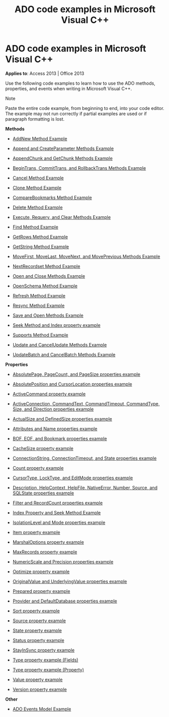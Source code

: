 ﻿---
title: ADO code examples in Microsoft Visual C++
TOCTitle: ADO code examples in Microsoft Visual C++
ms:assetid: 4542fed7-4d5e-83f9-84dc-7f7991f969dc
ms:mtpsurl: https://msdn.microsoft.com/library/JJ249212(v=office.15)
ms:contentKeyID: 48544550
ms.date: 09/18/2015
mtps_version: v=office.15
---

# ADO code examples in Microsoft Visual C++


**Applies to**: Access 2013 | Office 2013

Use the following code examples to learn how to use the ADO methods, properties, and events when writing in Microsoft Visual C++.


> [!NOTE]
> Paste the entire code example, from beginning to end, into your code editor. The example may not run correctly if partial examples are used or if paragraph formatting is lost.



**Methods**

  - [AddNew Method Example](addnew-method-example-vc.md)

  - [Append and CreateParameter Methods Example](append-and-createparameter-methods-example-vc.md)

  - [AppendChunk and GetChunk Methods Example](appendchunk-and-getchunk-methods-example-vc.md)

  - [BeginTrans, CommitTrans, and RollbackTrans Methods Example](begintrans-committrans-and-rollbacktrans-methods-example-vc.md)

  - [Cancel Method Example](cancel-method-example-vc.md)

  - [Clone Method Example](clone-method-example-vc.md)

  - [CompareBookmarks Method Example](comparebookmarks-method-example-vc.md)

  - [Delete Method Example](delete-method-example-vc.md)

  - [Execute, Requery, and Clear Methods Example](execute-requery-and-clear-methods-example-vc.md)

  - [Find Method Example](find-method-example-vc.md)

  - [GetRows Method Example](getrows-method-example-vc.md)

  - [GetString Method Example](getstring-method-example-vc.md)

  - [MoveFirst, MoveLast, MoveNext, and MovePrevious Methods Example](movefirst-movelast-movenext-and-moveprevious-methods-example-vc.md)

  - [NextRecordset Method Example](nextrecordset-method-example-vc.md)

  - [Open and Close Methods Example](open-and-close-methods-example-vc.md)

  - [OpenSchema Method Example](openschema-method-example-vc.md)

  - [Refresh Method Example](refresh-method-example-vc.md)

  - [Resync Method Example](resync-method-example-vc.md)

  - [Save and Open Methods Example](save-and-open-methods-example-vc.md)

  - [Seek Method and Index property example](seek-method-and-index-property-example-vc.md)

  - [Supports Method Example](supports-method-example-vc.md)

  - [Update and CancelUpdate Methods Example](update-and-cancelupdate-methods-example-vc.md)

  - [UpdateBatch and CancelBatch Methods Example](updatebatch-and-cancelbatch-methods-example-vc.md)

**Properties**

  - [AbsolutePage, PageCount, and PageSize properties example](absolutepage-pagecount-and-pagesize-properties-example-vc.md)

  - [AbsolutePosition and CursorLocation properties example](absoluteposition-and-cursorlocation-properties-example-vc.md)

  - [ActiveCommand property example](activecommand-property-example-vc.md)

  - [ActiveConnection, CommandText, CommandTimeout, CommandType, Size, and Direction properties example](activeconnection-commandtext-commandtimeout-commandtype-size-and-direction-properties-example-vc.md)

  - [ActualSize and DefinedSize properties example](actualsize-and-definedsize-properties-example-vc.md)

  - [Attributes and Name properties example](attributes-and-name-properties-example-vc.md)

  - [BOF, EOF, and Bookmark properties example](bof-eof-and-bookmark-properties-example-vc.md)

  - [CacheSize property example](cachesize-property-example-vc.md)

  - [ConnectionString, ConnectionTimeout, and State properties example](connectionstring-connectiontimeout-and-state-properties-example-vc.md)

  - [Count property example](count-property-example-vc.md)

  - [CursorType, LockType, and EditMode properties example](cursortype-locktype-and-editmode-properties-example-vc.md)

  - [Description, HelpContext, HelpFile, NativeError, Number, Source, and SQLState properties example](description-helpcontext-helpfile-nativeerror-number-source-and-sqlstate-properties-example-vc.md)

  - [Filter and RecordCount properties example](filter-and-recordcount-properties-example-vc.md)

  - [Index Property and Seek Method Example](seek-method-and-index-property-example-vc.md)

  - [IsolationLevel and Mode properties example](isolationlevel-and-mode-properties-example-vc.md)

  - [Item property example](item-property-example-vc.md)

  - [MarshalOptions property example](marshaloptions-property-example-vc.md)

  - [MaxRecords property example](maxrecords-property-example-vc.md)

  - [NumericScale and Precision properties example](ado-numericscale-and-precision-properties-example-vc.md)

  - [Optimize property example](optimize-property-example-vc.md)

  - [OriginalValue and UnderlyingValue properties example](originalvalue-and-underlyingvalue-properties-example-vc.md)

  - [Prepared property example](prepared-property-example-vc.md)

  - [Provider and DefaultDatabase properties example](provider-and-defaultdatabase-properties-example-vc.md)

  - [Sort property example](sort-property-example-vc.md)

  - [Source property example](source-property-example-vc.md)

  - [State property example](state-property-example-vc.md)

  - [Status property example](status-property-example-vc.md)

  - [StayInSync property example](stayinsync-property-example-vc.md)

  - [Type property example (Fields)](type-property-example-field-vc.md)

  - [Type property example (Property)](type-property-example-property-vc.md)

  - [Value property example](value-property-example-vc.md)

  - [Version property example](version-property-example-vc.md)

**Other**

  - [ADO Events Model Example](ado-events-model-example-vc.md)

